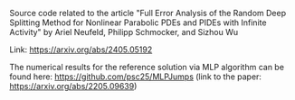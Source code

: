 Source code related to the article "Full Error Analysis of the Random Deep Splitting Method for Nonlinear Parabolic PDEs and PIDEs with Infinite Activity" by Ariel Neufeld, Philipp Schmocker, and Sizhou Wu

Link: https://arxiv.org/abs/2405.05192

The numerical results for the reference solution via MLP algorithm can be found here:
https://github.com/psc25/MLPJumps (link to the paper: https://arxiv.org/abs/2205.09639)

